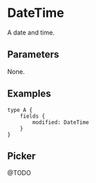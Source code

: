 # DateTime

A date and time.

## Parameters

None.

## Examples

```otl
type A {
    fields {
        modified: DateTime
    }
}
```

## Picker

@TODO

